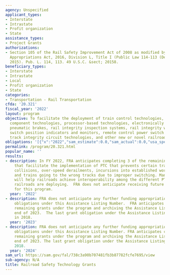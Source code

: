 ```yaml
---
agency: Unspecified
applicant_types:
- Interstate
- Intrastate
- Profit organization
- State
assistance_types:
- Project Grants
authorizations:
- Section 105 of the Rail Safety Improvement Act of 2008 as modified by the Consolidated
  Appropriations Act, 2016, Division L, Title I (Public Law 114-113 (December 18,
  2015). Pub. L. 114, 113. 49 U.S.C. &sect; 20158.
beneficiary_types:
- Interstate
- Intrastate
- Local
- Profit organization
- State
categories:
- Transportation - Rail Transportation
cfda: '20.321'
fiscal_year: '2022'
layout: program
objective: To facilitate the deployment of train control technologies, train control
  component technologies, processor-based technologies, electronically controlled
  pneumatic brakes, rail integrity inspection systems, rail integrity warning systems,
  switch position indicators and monitors, remote control power switch technologies,
  track integrity circuit technologies, and other new or novel railroad safety technology.
obligations: '[{"x":"2022","sam_estimate":0.0,"sam_actual":0.0,"usa_spending_actual":0.0},{"x":"2023","sam_estimate":0.0,"sam_actual":0.0,"usa_spending_actual":0.0},{"x":"2024","sam_estimate":0.0,"sam_actual":0.0,"usa_spending_actual":0.0}]'
permalink: /program/20.321.html
popular_name: ''
results:
- description: In FY 2022, FRA anticipates completing 3 of the remaining PTC projects
    that facilitate the implementation of PTC that prevents certain train-to-train
    collisions, over-speed derailments, incursions into established work zone limits,
    and trains going to the wrong tracks due to improper switching. Many grant projects
    will help railroads achieve interoperability among the different PTC systems that
    railroads are deploying.  FRA does not anticipate receiving future funding appropriations
    for this program.
  year: '2022'
- description: FRA does not anticipate any further funding appropriations or grant
    obligations under this Assistance Listing Number.  FRA anticipates closing all
    remaining grants under the program and archiving the Assistance Listing by the
    end of 2023.  The last grant obligation under the Assistance Listing occurred
    in 2018.
  year: '2023'
- description: FRA does not anticipate any further funding appropriations or grant
    obligations under this Assistance Listing Number. FRA anticipates closing all
    remaining grants under the program and archiving the Assistance Listing by the
    end of 2023. The last grant obligation under the Assistance Listing occurred in
    2018.
  year: '2024'
sam_url: https://sam.gov/fal/738c3a90b707481fb3b87782fcfe7695/view
sub-agency: N/A
title: Railroad Safety Technology Grants
---
```

